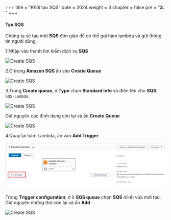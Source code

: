 +++
title = "Khởi tạo SQS"
date = 2024
weight = 3
chapter = false
pre = "<b>3. </b>"
+++

#### Tạo SQS

Chúng ta sẽ tạo một **SQS** đơn giản để có thể gọi hàm lambda và gửi thông tin người dùng.

1.Nhập vào thanh tìm kiếm dịch vụ **SQS**

  ![Create SQS](../images/3/3.1.png)

2.Ở trong **Amazon SQS** ấn vào **Create Queue**

  ![Create SQS](../images/3/3.2.png)

3.Trong **Create queue**, ở **Type** chọn **Standard Info** và điền tên cho **SQS**. `SQS-Lambda`.

  ![Create SQS](../images/3/3.3.png)

  Giữ nguyên các định dạng còn lại và ấn **Create Queue**

  ![Create SQS](/images/3/3.7.png)

4.Quay lại hàm Lambda, ấn vào **Add Trigger**

  ![Create SQS](/static/images/3/3.5.png)

  Trong **Trigger configuration**, ở ô **SQS queue** chọn **SQS** mình vừa mới tạo. Giữ nguyên những thứ còn lại và ấn **Add**

  ![Create SQS](images/3/3.6.png)
